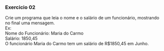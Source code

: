 ### Exercicio 02

Crie um programa que leia o nome e o salário de um funcionário, mostrando no
final uma mensagem. <br>
Ex: <br>
Nome do Funcionário: Maria do Carmo <br>
Salário: 1850,45 <br>
O funcionário Maria do Carmo tem um salário de R$1850,45 em Junho.
